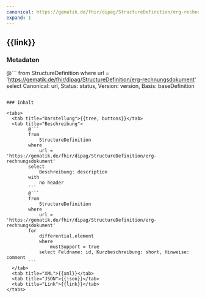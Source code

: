 ```yaml
---
canonical: https://gematik.de/fhir/dipag/StructureDefinition/erg-rechnungsdokument
expand: 1
---
```


## {{link}}

### Metadaten

@```
from
	StructureDefinition
where
	url = 'https://gematik.de/fhir/dipag/StructureDefinition/erg-rechnungsdokument'
select
	Canonical: url, Status: status, Version: version, Basis: baseDefinition
```

### Inhalt

<tabs>
  <tab title="Darstellung">{{tree, buttons}}</tab>
  <tab title="Beschreibung"> 
        @```
        from
	        StructureDefinition
        where
	        url = 'https://gematik.de/fhir/dipag/StructureDefinition/erg-rechnungsdokument'
        select
	        Beschreibung: description
        with
            no header
        ```
        @```
        from 
            StructureDefinition 
        where 
            url = 'https://gematik.de/fhir/dipag/StructureDefinition/erg-rechnungsdokument' 
        for 
            differential.element 
            where 
                mustSupport = true 
            select Feldname: id, Kurzbeschreibung: short, Hinweise: comment
        ```
  </tab>
  <tab title="XML">{{xml}}</tab>
  <tab title="JSON">{{json}}</tab>
  <tab title="Link">{{link}}</tab>
</tabs>